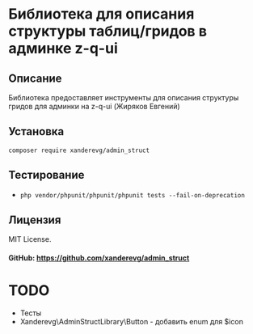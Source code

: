 # Библиотека для описания структуры таблиц/гридов в админке z-q-ui

## Описание
Библиотека предоставляет инструменты для описания структуры гридов для админки на z-q-ui (Жиряков Евгений)

## Установка
`composer require xanderevg/admin_struct`

## Тестирование
- `php vendor/phpunit/phpunit/phpunit tests --fail-on-deprecation`
## Лицензия
MIT License.

#### GitHub: https://github.com/xanderevg/admin_struct

# TODO
- Тесты
- Xanderevg\AdminStructLibrary\Button - добавить enum для $icon

